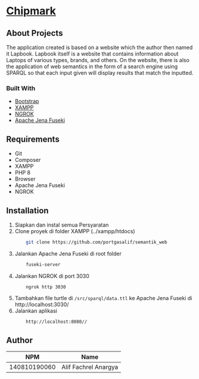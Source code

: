 <h1 align="left"><a href="https://github.com/portgasalif/semantik_web" target="_blank">Chipmark</a></h1>

## About Projects

The application created is based on a website which the author then named it Lapbook. Lapbook itself is a website that contains information about Laptops of various types, brands, and others. On the website, there is also the application of web semantics in the form of a search engine using SPARQL so that each input given will display results that match the inputted.

### Built With

- [Bootstrap](https://getbootstrap.com/)
- [XAMPP](https://www.apachefriends.org/download.html)
- [NGROK](https://ngrok.com/)
- [Apache Jena Fuseki](https://jena.apache.org/documentation/fuseki2/index.html)

## Requirements

<ul>
    <li>Git</li>
    <li>Composer</li>
    <li>XAMPP</li>
    <li>PHP 8</li>
    <li>Browser</li>
    <li>Apache Jena Fuseki</li>
    <li>NGROK</li>
</ul>

## Installation

1. Siapkan dan instal semua Persyaratan
2. Clone proyek di folder XAMPP (../xampp/htdocs)
   ```sh
       git clone https://github.com/portgasalif/semantik_web
   ```
3. Jalankan Apache Jena Fuseki di root folder
   ```sh
       fuseki-server
   ```
4. Jalankan NGROK di port 3030
   ```
       ngrok http 3030
   ```
5. Tambahkan file turtle di `/src/sparql/data.ttl` ke Apache Jena Fuseki di http://localhost:3030/
6. Jalankan aplikasi
   ```sh
       http://localhost:8080//
   ```

## Author

| NPM          | Name                 |
| ------------ | -------------------- |
| 140810190060 | Alif Fachrel Anargya |
